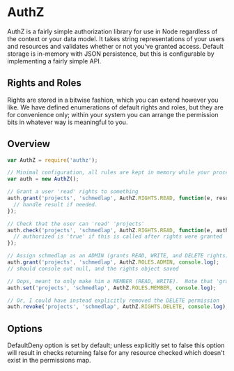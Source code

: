 # AuthZ #
AuthZ is a fairly simple authorization library for use in Node regardless of the context or your data model.  It takes string representations of your users and resources and validates whether or not you've granted access.  Default storage is in-memory with JSON persistence, but this is configurable by implementing a fairly simple API.

## Rights and Roles ##
Rights are stored in a bitwise fashion, which you can extend however you like.  We have defined enumerations of default rights and roles, but they are for convenience only; within your system you can arrange the permission bits in whatever way is meaningful to you.

## Overview ##


```js
var AuthZ = require('authz');

// Minimal configuration, all rules are kept in memory while your process is running
var auth = new AuthZ(); 

// Grant a user 'read' rights to something
auth.grant('projects', 'schmedlap', AuthZ.RIGHTS.READ, function(e, result){
  // handle result if needed.
});

// Check that the user can 'read' 'projects'
auth.check('projects', 'schmedlap', AuthZ.RIGHTS.READ, function(e, authorized){
  // authorized is 'true' if this is called after rights were granted
});

// Assign schmedlap as an ADMIN (grants READ, WRITE, and DELETE rights)
auth.grant('projects', 'schmedlap', AuthZ.ROLES.ADMIN, console.log);
// should console out null, and the rights object saved

// Oops, meant to only make him a MEMBER (READ, WRITE).  Note that 'grant' does a bitwise &,so if I grant schmedlap the MEMBER role right now, it won't remove his DELETE rights, so I need to do this instead:
auth.set('projects', 'schmedlap', AuthZ.ROLES.MEMBER, console.log);

// Or, I could have instead explicitly removed the DELETE permission
auth.revoke('projects', 'schmedlap', AuthZ.RIGHTS.DELETE, console.log);
```


## Options ##
DefaultDeny option is set by default; unless explicitly set to false this option will result in checks returning false for any resource checked which doesn't exist in the permissions map.
